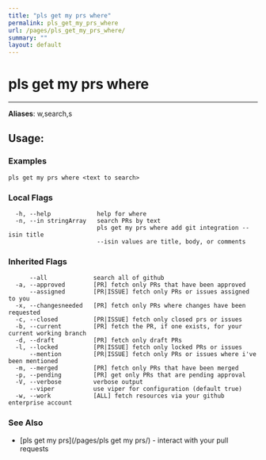 ```yaml
---
title: "pls get my prs where"
permalink: pls_get_my_prs_where
url: /pages/pls_get_my_prs_where/
summary: ""
layout: default
---
```

# pls get my prs where 

---
**Aliases**: w,search,s

## Usage:

### Examples

```
pls get my prs where <text to search>
```

### Local Flags

```
  -h, --help             help for where
  -n, --in stringArray   search PRs by text
                         pls get my prs where add git integration --isin title
                         --isin values are title, body, or comments
```

### Inherited Flags

```
      --all             search all of github
  -a, --approved        [PR] fetch only PRs that have been approved
      --assigned        [PR|ISSUE] fetch only PRs or issues assigned to you
  -x, --changesneeded   [PR] fetch only PRs where changes have been requested
  -c, --closed          [PR|ISSUE] fetch only closed prs or issues
  -b, --current         [PR] fetch the PR, if one exists, for your current working branch
  -d, --draft           [PR] fetch only draft PRs
  -l, --locked          [PR|ISSUE] fetch only locked PRs or issues
      --mention         [PR|ISSUE] fetch only PRs or issues where i've been mentioned
  -m, --merged          [PR] fetch only PRs that have been merged
  -p, --pending         [PR] get only PRs that are pending approval
  -V, --verbose         verbose output
      --viper           use viper for configuration (default true)
  -w, --work            [ALL] fetch resources via your github enterprise account
```
### See Also

* [pls get my prs](/pages/pls get my prs/)	 - interact with your pull requests
